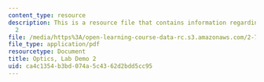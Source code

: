 ```yaml
---
content_type: resource
description: This is a resource file that contains information regarding lab demo
  2
file: /media/https%3A/open-learning-course-data-rc.s3.amazonaws.com/2-71-optics-spring-2014/ca4c1354b3bd074a5c4362d2bdd5cc95_MIT2_71S14_Demo_2.pdf
file_type: application/pdf
resourcetype: Document
title: Optics, Lab Demo 2
uid: ca4c1354-b3bd-074a-5c43-62d2bdd5cc95
---
```

